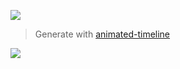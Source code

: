 ![](https://image.zxilly.dev/426184cee704e8373fc7dd4d624e1b26b6011fd3)

> Generate with [animated-timeline](https://github.com/Zxilly/animated-timeline)

![](https://github-readme-stats.vercel.app/api?username=Zxilly&count_private=true&bg_color=30,2E8B57,66CDAA&title_color=fff&text_color=fff)
